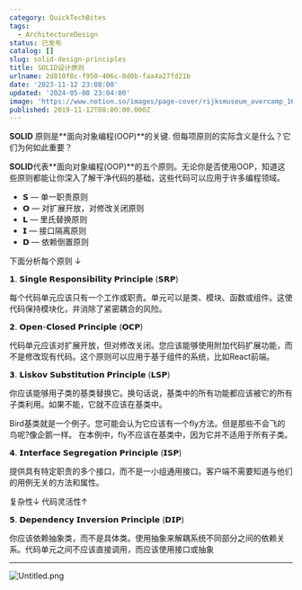 ```yaml
---
category: QuickTechBites
tags:
  - ArchitectureDesign
status: 已发布
catalog: []
slug: solid-design-principles
title: SOLID设计原则
urlname: 2d810f8c-f950-406c-8d0b-faa4a27fd21b
date: '2023-11-12 23:08:00'
updated: '2024-05-08 23:04:00'
image: 'https://www.notion.so/images/page-cover/rijksmuseum_avercamp_1620.jpg'
published: 2019-11-12T08:00:00.000Z
---
```


**SOLID** 原则是**面向对象编程(OOP)**的关键. 但每项原则的实际含义是什么？它们为何如此重要？


**SOLID**代表**面向对象编程(OOP)**的五个原则。无论你是否使用OOP，知道这些原则都能让你深入了解干净代码的基础，这些代码可以应用于许多编程领域。

- 𝗦 — 单一职责原则
- 𝗢 — 对扩展开放，对修改关闭原则
- 𝗟 — 里氏替换原则
- 𝗜 — 接口隔离原则
- 𝗗 — 依赖倒置原则

下面分析每个原则 ↓


𝟭. 𝗦𝗶𝗻𝗴𝗹𝗲 𝗥𝗲𝘀𝗽𝗼𝗻𝘀𝗶𝗯𝗶𝗹𝗶𝘁𝘆 𝗣𝗿𝗶𝗻𝗰𝗶𝗽𝗹𝗲 (𝗦𝗥𝗣)


每个代码单元应该只有一个工作或职责。单元可以是类、模块、函数或组件。这使代码保持模块化，并消除了紧密耦合的风险。


𝟮. 𝗢𝗽𝗲𝗻-𝗖𝗹𝗼𝘀𝗲𝗱 𝗣𝗿𝗶𝗻𝗰𝗶𝗽𝗹𝗲 (𝗢𝗖𝗣)


代码单元应该对扩展开放，但对修改关闭。您应该能够使用附加代码扩展功能，而不是修改现有代码。这个原则可以应用于基于组件的系统，比如React前端。


𝟯. 𝗟𝗶𝘀𝗸𝗼𝘃 𝗦𝘂𝗯𝘀𝘁𝗶𝘁𝘂𝘁𝗶𝗼𝗻 𝗣𝗿𝗶𝗻𝗰𝗶𝗽𝗹𝗲 (𝗟𝗦𝗣)


你应该能够用子类的基类替换它。换句话说，基类中的所有功能都应该被它的所有子类利用。如果不能，它就不应该在基类中。


Bird基类就是一个例子。您可能会认为它应该有一个fly方法。但是那些不会飞的鸟呢?像企鹅一样。
在本例中，fly不应该在基类中，因为它并不适用于所有子类。


𝟰. 𝗜𝗻𝘁𝗲𝗿𝗳𝗮𝗰𝗲 𝗦𝗲𝗴𝗿𝗲𝗴𝗮𝘁𝗶𝗼𝗻 𝗣𝗿𝗶𝗻𝗰𝗶𝗽𝗹𝗲 (𝗜𝗦𝗣)


提供具有特定职责的多个接口，而不是一小组通用接口。客户端不需要知道与他们的用例无关的方法和属性。


复杂性↓
代码灵活性↑


𝟱. 𝗗𝗲𝗽𝗲𝗻𝗱𝗲𝗻𝗰𝘆 𝗜𝗻𝘃𝗲𝗿𝘀𝗶𝗼𝗻 𝗣𝗿𝗶𝗻𝗰𝗶𝗽𝗹𝗲 (𝗗𝗜𝗣)


你应该依赖抽象类，而不是具体类。使用抽象来解耦系统不同部分之间的依赖关系。代码单元之间不应该直接调用，而应该使用接口或抽象


---


![Untitled.png](https://prod-files-secure.s3.us-west-2.amazonaws.com/5d24fe63-e567-4804-86f9-9fdc62e13082/6fc4afd3-478b-4aaf-9884-0a3f8e406a71/Untitled.png?X-Amz-Algorithm=AWS4-HMAC-SHA256&X-Amz-Content-Sha256=UNSIGNED-PAYLOAD&X-Amz-Credential=ASIAZI2LB466ZXXTCHMS%2F20250212%2Fus-west-2%2Fs3%2Faws4_request&X-Amz-Date=20250212T053736Z&X-Amz-Expires=3600&X-Amz-Security-Token=IQoJb3JpZ2luX2VjEMn%2F%2F%2F%2F%2F%2F%2F%2F%2F%2FwEaCXVzLXdlc3QtMiJHMEUCIBcfGg4igsn6DnPZ5ItZXjZ7fAyjpWh0A5WUGxUKkAwYAiEAhvgnmu6UnF8UYZYaePPd%2B6eY1G71%2FbbjdFnxzgXp2YUqiAQI4v%2F%2F%2F%2F%2F%2F%2F%2F%2F%2FARAAGgw2Mzc0MjMxODM4MDUiDN3tZRyepzhf3goxeyrcA5NjLargMq7Xai0dBXU4MM1BDIrqzWM4yRP58gDUhgIcTmo0EWGRRGUHLOWHvgmF1Uekv6r1EYm7WExRRN5%2FNa0Zw7jYIUld7uK0HhFaliqz8JySAHVB1LAdKrimxKCcK2rdl%2FQIMrRCOid5ZqisGAkxjeXL9qXUE8TLIel05teQrl6M6E5%2BxW4zGFHZbAmj0U1BN66OHZ8gFMYlDY9MHmnCw5hw1MDKRZFxx3GShMZ%2FlHdz8yhoFV8h8H0GgxEBBhW%2B%2Fu1Fa5NvfxK1qXQd9O3a9jzAiMSIJgJu6pbJcxGhpAfS%2BsZs28pU1vfadiqdaFOQUYxyUZJBoHuv5ZzwGTXRIYc7%2BzD%2Fbx%2FnxfPT2AAkprJds7lk89dR1hXnD6JtP3IsupuzA0Cv6AxrGEPSnNFOX8pp7KdHOQ%2BQ2TyngH2sh7Ymu%2BNK3HT%2BNAZU7kPO27erVpfFuJgOMRH6SjYRriic%2Fgchli7cEiApUuLxlQtKMaPdbV8%2F%2B2twL30HpPhpzDyR4uyhQj%2BZzZyk8EzIQJgJ0WElcXyAjgU2cBfAi51sSek98ar7klH8ZOYvRkkYIumjFz7Tu8V%2FYlYhO4a%2Fdh4TV3xJfQEHn43arXVn0cLl5%2BxkntTB5qwQcqitMN%2Frr70GOqUBRDzrzcJN46wAlorIcB0CWYfWMr6jTsm7BboNKgcstDvUuR6nvl0DWWIG4bYuptLEkh1MbJ5buvGkbGyVTJcF9ih5m1KkCgXPwQwl%2BXeHtgaznIKsk%2FRdhL6qBAMZGRxI8DYd%2FFsJSSNfLXpVlVDVuhEMXz8iZnww4RoVwrygM6SWFSuwVPOG3m4Bl4xSqwojAvjoyqI%2FKQqAxRQyBq7M03%2B7CyCx&X-Amz-Signature=df8be9c94c2235c712ee8acc63bb59e467cd11f7c5d85f56a40aec96eba3d56f&X-Amz-SignedHeaders=host&x-id=GetObject)

